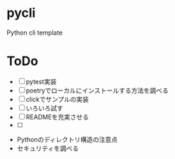 # pycli
Python cli template

# ToDo
- [ ] pytest実装
- [ ] poetryでローカルにインストールする方法を調べる
- [ ] clickでサンプルの実装
- [ ] いろいろ試す
- [ ] READMEを充実させる
- [ ] 


- Pythonのディレクトリ構造の注意点
- セキュリティを調べる